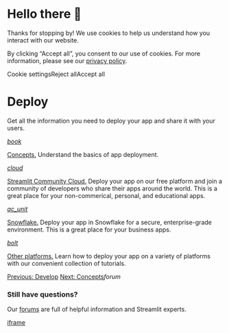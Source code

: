 # Hello there 👋

Thanks for stopping by! We use cookies to help us understand how you interact with our website.

By clicking “Accept all”, you consent to our use of cookies. For more information, please see our [privacy policy](https://docs.streamlit.io/www.streamlit.io/privacy-policy).

Cookie settingsReject allAccept all

# Deploy

Get all the information you need to deploy your app and share it with your users.

[_book_](https://docs.streamlit.io/deploy/concepts)

[Concepts.](https://docs.streamlit.io/deploy/concepts) Understand the basics of app deployment.

[_cloud_](https://docs.streamlit.io/deploy/streamlit-community-cloud)

[Streamlit Community Cloud.](https://docs.streamlit.io/deploy/streamlit-community-cloud) Deploy your app on our free platform and join a community of developers who share their apps around the world. This is a great place for your non-commerical, personal, and educational apps.

[_ac\_unit_](https://docs.streamlit.io/deploy/snowflake)

[Snowflake.](https://docs.streamlit.io/deploy/snowflake) Deploy your app in Snowflake for a secure, enterprise-grade environment. This is a great place for your business apps.

[_bolt_](https://docs.streamlit.io/deploy/tutorials)

[Other platforms.](https://docs.streamlit.io/deploy/tutorials) Learn how to deploy your app on a variety of platforms with our convenient collection of tutorials.

[Previous: Develop](https://docs.streamlit.io/develop) [Next: Concepts](https://docs.streamlit.io/deploy/concepts)_forum_

### Still have questions?

Our [forums](https://discuss.streamlit.io/) are full of helpful information and Streamlit experts.

[iframe](https://www.google.com/recaptcha/enterprise/anchor?ar=1&k=6Lck4YwlAAAAAEIE1hR--varWp0qu9F-8-emQn2v&co=aHR0cHM6Ly9kb2NzLnN0cmVhbWxpdC5pbzo0NDM.&hl=en&v=J79K9xgfxwT6Syzx-UyWdD89&size=invisible&cb=hqb6quc17jrh)